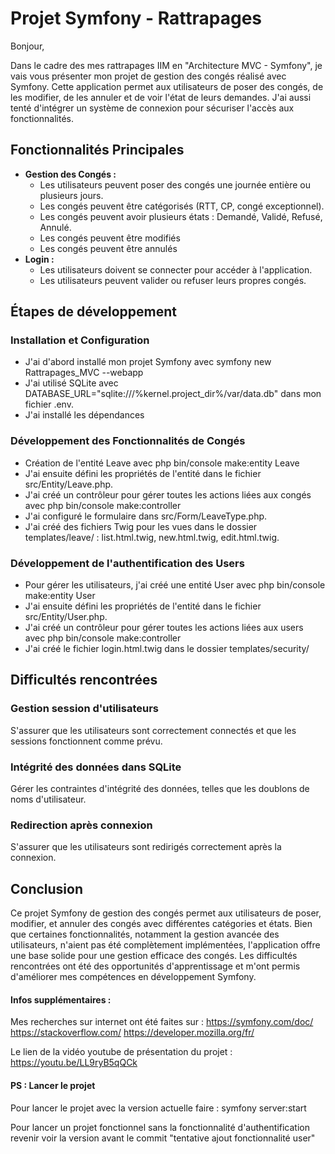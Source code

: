 # Projet Symfony - Rattrapages

Bonjour,

Dans le cadre des mes rattrapages IIM en "Architecture MVC - Symfony", je vais vous présenter mon projet de gestion des congés réalisé avec Symfony. Cette application permet aux utilisateurs de poser des congés, de les modifier, de les annuler et de voir l'état de leurs demandes. J'ai aussi tenté d'intégrer un système de connexion pour sécuriser l'accès aux fonctionnalités.

## Fonctionnalités Principales

- **Gestion des Congés :**
  - Les utilisateurs peuvent poser des congés une journée entière ou plusieurs jours.
  - Les congés peuvent être catégorisés (RTT, CP, congé exceptionnel).
  - Les congés peuvent avoir plusieurs états : Demandé, Validé, Refusé, Annulé.
  - Les congés peuvent être modifiés
  - Les congés peuvent être annulés
- **Login :**
  - Les utilisateurs doivent se connecter pour accéder à l'application.
  - Les utilisateurs peuvent valider ou refuser leurs propres congés.

## Étapes de développement

### Installation et Configuration

- J'ai d'abord installé mon projet Symfony avec symfony new Rattrapages_MVC --webapp
- J'ai utilisé SQLite avec DATABASE_URL="sqlite:///%kernel.project_dir%/var/data.db" dans mon fichier .env.
- J'ai installé les dépendances

### Développement des Fonctionnalités de Congés

- Création de l'entité Leave avec php bin/console make:entity Leave
- J'ai ensuite défini les propriétés de l'entité dans le fichier src/Entity/Leave.php.
- J'ai créé un contrôleur pour gérer toutes les actions liées aux congés avec php bin/console make:controller
- J'ai configuré le formulaire dans src/Form/LeaveType.php.
- J'ai créé des fichiers Twig pour les vues dans le dossier templates/leave/ : list.html.twig, new.html.twig, edit.html.twig.

### Développement de l'authentification des Users

- Pour gérer les utilisateurs, j'ai créé une entité User avec php bin/console make:entity User
- J'ai ensuite défini les propriétés de l'entité dans le fichier src/Entity/User.php.
- J'ai créé un contrôleur pour gérer toutes les actions liées aux users avec php bin/console make:controller
- J'ai créé le fichier login.html.twig dans le dossier templates/security/

## Difficultés rencontrées

### Gestion session d'utilisateurs

S'assurer que les utilisateurs sont correctement connectés et que les sessions fonctionnent comme prévu.

### Intégrité des données dans SQLite

Gérer les contraintes d'intégrité des données, telles que les doublons de noms d'utilisateur.

### Redirection après connexion

S'assurer que les utilisateurs sont redirigés correctement après la connexion.

## Conclusion

Ce projet Symfony de gestion des congés permet aux utilisateurs de poser, modifier, et annuler des congés avec différentes catégories et états. Bien que certaines fonctionnalités, notamment la gestion avancée des utilisateurs, n'aient pas été complètement implémentées, l'application offre une base solide pour une gestion efficace des congés. Les difficultés rencontrées ont été des opportunités d'apprentissage et m'ont permis d'améliorer mes compétences en développement Symfony.

#### Infos supplémentaires :

Mes recherches sur internet ont été faites sur :
https://symfony.com/doc/
https://stackoverflow.com/
https://developer.mozilla.org/fr/

Le lien de la vidéo youtube de présentation du projet : https://youtu.be/LL9ryB5qQCk

#### PS : Lancer le projet

Pour lancer le projet avec la version actuelle faire : symfony server:start

Pour lancer un projet fonctionnel sans la fonctionnalité d'authentification revenir voir la version avant le commit "tentative ajout fonctionnalité user"
